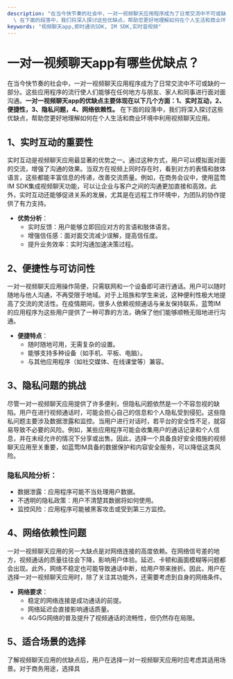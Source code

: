 ```yaml
---
description: "在当今快节奏的社会中，一对一视频聊天应用程序成为了日常交流中不可或缺的一部分。这些应用程序的流行使人们能够在任何地方与朋友、家人和同事进行面对面沟通。**一对一视频聊天app的优缺点主要体现在以下几个方面：1、实时互动，2、便捷性，3、隐私问题，4、网络依赖性。**\
  \ 在下面的段落中，我们将深入探讨这些优缺点，帮助您更好地理解如何在个人生活和商业环境中利用视频聊天应用。"
keywords: "视频聊天app,即时通讯SDK, IM SDK,实时音视频"
---
```

# 一对一视频聊天app有哪些优缺点？

在当今快节奏的社会中，一对一视频聊天应用程序成为了日常交流中不可或缺的一部分。这些应用程序的流行使人们能够在任何地方与朋友、家人和同事进行面对面沟通。**一对一视频聊天app的优缺点主要体现在以下几个方面：1、实时互动，2、便捷性，3、隐私问题，4、网络依赖性。** 在下面的段落中，我们将深入探讨这些优缺点，帮助您更好地理解如何在个人生活和商业环境中利用视频聊天应用。

## 1、实时互动的重要性

实时互动是视频聊天应用最显著的优势之一。通过这种方式，用户可以模拟面对面的交流，增强了沟通的效果。当双方在视频上同时存在时，看到对方的表情和肢体语言，这些都能丰富信息的传递，改善交流质量。例如，在商务会议中，使用蓝莺IM SDK集成视频聊天功能，可以让企业与客户之间的沟通更加直接和高效。此外，实时互动还能够促进关系的发展，尤其是在远程工作环境中，为团队的协作提供了有力支持。

- **优势分析**：
  - 实时反馈：用户能够立即回应对方的言语和肢体语言。
  - 增强信任感：面对面交流减少误解，提高信任度。
  - 提升业务效率：实时沟通加速决策过程。

## 2、便捷性与可访问性

一对一视频聊天应用操作简便，只需联网和一个设备即可进行通话。用户可以随时随地与他人沟通，不再受限于地域。对于上班族和学生来说，这种便利性极大地提高了交流的灵活性。在疫情期间，很多人依赖视频通话与亲友保持联系，蓝莺IM的应用程序为这些用户提供了一种可靠的方法，确保了他们能够顺畅无阻地进行沟通。

- **便捷特点**：
  - 随时随地可用，无需复杂的设置。
  - 能够支持多种设备（如手机、平板、电脑）。
  - 与其他应用程序（如社交媒体、在线课堂等）兼容。

## 3、隐私问题的挑战

尽管一对一视频聊天应用提供了许多便利，但隐私问题依然是一个不容忽视的缺陷。用户在进行视频通话时，可能会担心自己的信息和个人隐私受到侵犯。这些隐私问题主要涉及数据泄露和监控。当用户进行对话时，若平台的安全性不足，就容易导致不必要的风险。例如，某些应用程序可能会收集用户的通话记录和个人信息，并在未经允许的情况下分享或出售。因此，选择一个具备良好安全措施的视频聊天应用至关重要，如蓝莺IM具备的数据保护和内容安全服务，可以降低这类风险。

### 隐私风险分析：
- 数据泄露：应用程序可能不当处理用户数据。
- 不透明的隐私政策：用户不清楚其数据将如何使用。
- 监控风险：应用程序可能被黑客攻击或受到第三方监控。

## 4、网络依赖性问题

一对一视频聊天应用的另一大缺点是对网络连接的高度依赖。在网络信号差的地方，视频通话的质量往往会下降，影响用户体验。延迟、卡顿和画面模糊等问题都会出现。此外，网络不稳定也可能导致通话中断，给用户带来挫折。因此，用户在选择一对一视频聊天应用时，除了关注其功能外，还需要考虑到自身的网络条件。

- **网络要求**：
  - 稳定的网络连接是成功通话的前提。
  - 网络延迟会直接影响通话质量。
  - 4G/5G网络的普及提升了视频通话的流畅性，但仍然存在局限。

## 5、适合场景的选择

了解视频聊天应用的优缺点后，用户在选择一对一视频聊天应用时应考虑其适用场景。对于商务用途，选择具
